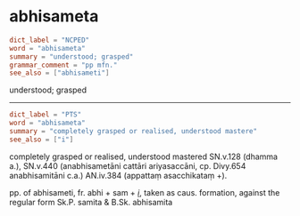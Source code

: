 # abhisameta

``` toml
dict_label = "NCPED"
word = "abhisameta"
summary = "understood; grasped"
grammar_comment = "pp mfn."
see_also = ["abhisameti"]
```

understood; grasped

--------------------

``` toml
dict_label = "PTS"
word = "abhisameta"
summary = "completely grasped or realised, understood mastere"
see_also = ["i"]
```

completely grasped or realised, understood mastered SN.v.128 (dhamma a.), SN.v.440 (anabhisametāni cattāri ariyasaccāni, cp. Divy.654 anabhisamitāni c.a.) AN.iv.384 (appattaṃ asacchikataṃ \+).

pp. of abhisameti, fr. abhi \+ sam \+ *[i](i.md)*, taken as caus. formation, against the regular form Sk.P. samita & B.Sk. abhisamita

